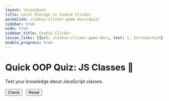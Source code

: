 ```yaml
---
layout: lessonbase
title: Local Storage in Cookie Clicker
permalink: /cookie-clicker-game-docs/quiz/
sidebar: true
wide: true
sidebar_title: Cookie Clicker
lesson_links: [{url: /cookie-clicker-game-docs, text: 1. Introduction}, {url: /cookie-clicker-game-docs/oop, text: 2. OOP}, {url: /cookie-clicker-game-docs/class-architecture, text: 3. Classes}, {url: /cookie-clicker-game-docs/localstorage, text: 4. Localstorage},{url: /cookie-clicker-game-docs/quiz, text: 5. OOP Quiz}]
enable_progress: true
---
```

# Quick OOP Quiz: JS Classes 🎯

Test your knowledge about JavaScript classes.

<div id="quiz-root" style="margin-top:1rem;">
  <form id="quizForm"></form>

  <div style="margin-top:.5rem;">
    <button id="quizSubmit" type="button">Check</button>
    <button id="quizReset" type="button" style="margin-left:.5rem;">Reset</button>
  </div>

  <div id="quizResult" style="margin-top:.75rem;"></div>
</div>

<script>
(function () {
  const QUESTIONS = [
    {
      q: "What does a constructor do in a class?",
      choices: [
        "Initializes a new instance's state",
        "Makes a static method",
        "Imports a parent class",
        "Deletes an object from memory"
      ],
      answer: 0
    },
    {
      q: "Inside a class method, what does 'this' usually refer to?",
      choices: ["The class itself", "The current instance", "The window", "The prototype object"],
      answer: 1
    },
    {
      q: "How do you make one class inherit from another?",
      choices: [
        "class Child: Parent {}",
        "class Child implements Parent {}",
        "class Child extends Parent {}",
        "class Child inherits Parent {}"
      ],
      answer: 2
    },
    {
      q: "What does 'super()' do in a subclass constructor?",
      choices: [
        "Calls the parent's constructor",
        "Creates a static field",
        "Freezes the object",
        "Binds all methods"
      ],
      answer: 0
    }
  ];

  const form = document.getElementById("quizForm");
  const submitBtn = document.getElementById("quizSubmit");
  const resetBtn = document.getElementById("quizReset");
  const resultBox = document.getElementById("quizResult");

  // Render questions
  form.innerHTML = QUESTIONS.map((q, i) => {
    const name = `q${i}`;
    const opts = q.choices.map((c, j) => {
      const id = `${name}_opt${j}`;
      return `
        <label for="${id}" style="display:block; margin:.15rem 0;">
          <input type="radio" name="${name}" id="${id}" value="${j}" />
          ${c}
        </label>
      `;
    }).join("");
    return `
      <fieldset style="margin:.6rem 0; border:1px solid #ddd; padding:.5rem;">
        <legend>${i+1}. ${q.q}</legend>
        ${opts}
      </fieldset>
    `;
  }).join("");

  // Grade
  submitBtn.addEventListener("click", () => {
    let score = 0;
    QUESTIONS.forEach((q, i) => {
      const chosen = form.querySelector(`input[name="q${i}"]:checked`);
      const val = chosen ? parseInt(chosen.value, 10) : -1;
      if (val === q.answer) score++;
    });
    resultBox.textContent = `Score: ${score}/${QUESTIONS.length}`;
  });

  // Reset
  resetBtn.addEventListener("click", () => {
    form.querySelectorAll("input[type=radio]").forEach(r => r.checked = false);
    resultBox.textContent = "";
  });
})();
</script>